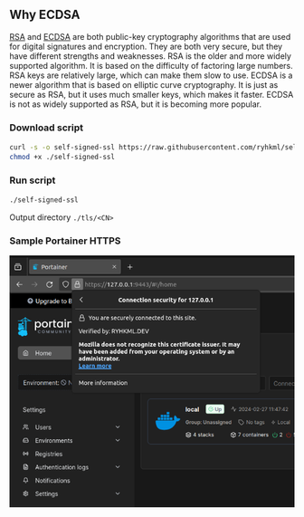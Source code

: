 ## Why ECDSA
[RSA](https://en.wikipedia.org/wiki/RSA_(cryptosystem)) and [ECDSA](https://en.wikipedia.org/wiki/Elliptic_Curve_Digital_Signature_Algorithm) are both public-key cryptography algorithms that are used for digital signatures and encryption. They are both very secure, but they have different strengths and weaknesses. RSA is the older and more widely supported algorithm. It is based on the difficulty of factoring large numbers. RSA keys are relatively large, which can make them slow to use. ECDSA is a newer algorithm that is based on elliptic curve cryptography. It is just as secure as RSA, but it uses much smaller keys, which makes it faster. ECDSA is not as widely supported as RSA, but it is becoming more popular.

### Download script

```bash
curl -s -o self-signed-ssl https://raw.githubusercontent.com/ryhkml/self-signed-ssl/main/openssl
chmod +x ./self-signed-ssl
```

### Run script

```bash
./self-signed-ssl
```

Output directory `./tls/<CN>`

### Sample Portainer HTTPS

![Portainer HTTPS](./Portainer.png)